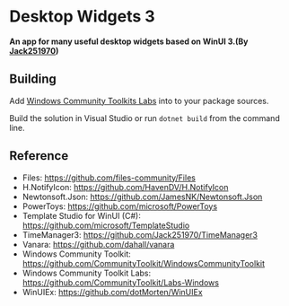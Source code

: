 # Desktop Widgets 3
**An app for many useful desktop widgets based on WinUI 3.(By [Jack251970](https://github.com/Jack251970))**


## Building

Add [Windows Community Toolkits Labs](https://pkgs.dev.azure.com/dotnet/CommunityToolkit/_packaging/CommunityToolkit-Labs/nuget/v3/index.json) into to your package sources.

Build the solution in Visual Studio or run `dotnet build` from the command line.

## Reference
* Files: https://github.com/files-community/Files
* H.NotifyIcon: https://github.com/HavenDV/H.NotifyIcon
* Newtonsoft.Json: https://github.com/JamesNK/Newtonsoft.Json
* PowerToys: https://github.com/microsoft/PowerToys
* Template Studio for WinUI (C#): https://github.com/microsoft/TemplateStudio
* TimeManager3: https://github.com/Jack251970/TimeManager3
* Vanara: https://github.com/dahall/vanara
* Windows Community Toolkit: https://github.com/CommunityToolkit/WindowsCommunityToolkit
* Windows Community Toolkit Labs: https://github.com/CommunityToolkit/Labs-Windows
* WinUIEx: https://github.com/dotMorten/WinUIEx
